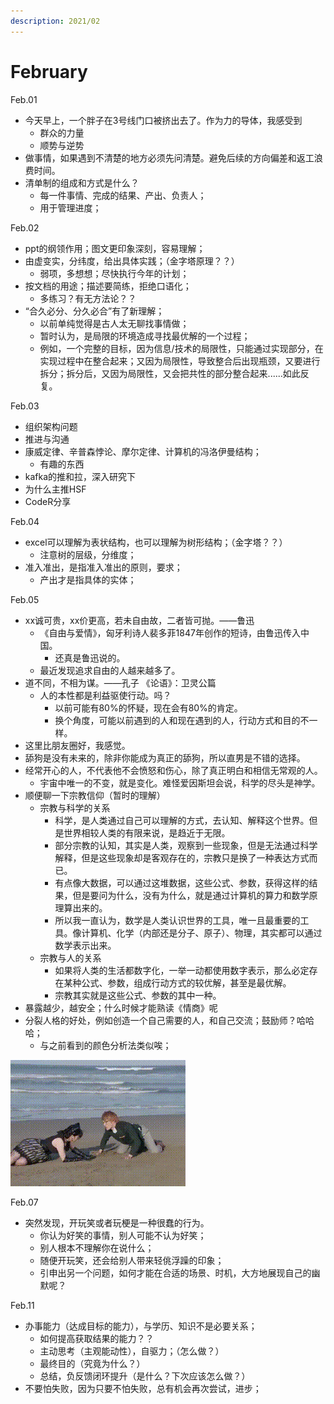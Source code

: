 ```yaml
---
description: 2021/02
---
```


# February

Feb.01

* 今天早上，一个胖子在3号线门口被挤出去了。作为力的导体，我感受到
  * 群众的力量
  * 顺势与逆势
* 做事情，如果遇到不清楚的地方必须先问清楚。避免后续的方向偏差和返工浪费时间。
* 清单制的组成和方式是什么？
  * 每一件事情、完成的结果、产出、负责人；
  * 用于管理进度；

Feb.02

* ppt的纲领作用；图文更印象深刻，容易理解；
* 由虚变实，分纬度，给出具体实践；（金字塔原理？？）
  * 弱项，多想想；尽快执行今年的计划；
* 按文档的用途；描述要简练，拒绝口语化；
  * 多练习？有无方法论？？
* “合久必分、分久必合”有了新理解；
  * 以前单纯觉得是古人太无聊找事情做；
  * 暂时认为，是局限的环境造成寻找最优解的一个过程；
  * 例如，一个完整的目标，因为信息/技术的局限性，只能通过实现部分，在实现过程中在整合起来；又因为局限性，导致整合后出现瓶颈，又要进行拆分；拆分后，又因为局限性，又会把共性的部分整合起来......如此反复。

Feb.03

* 组织架构问题
* 推进与沟通 
* 康威定律、辛普森悖论、摩尔定律、计算机的冯洛伊曼结构；
  * 有趣的东西
* kafka的推和拉，深入研究下
* 为什么主推HSF
* CodeR分享

Feb.04

* excel可以理解为表状结构，也可以理解为树形结构；（金字塔？？）
  * 注意树的层级，分维度；
* 准入准出，是指准入准出的原则，要求；
  * 产出才是指具体的实体；

Feb.05

* xx诚可贵，xx价更高，若未自由故，二者皆可抛。——鲁迅
  * 《自由与爱情》，匈牙利诗人裴多菲1847年创作的短诗，由鲁迅传入中国。
    * 还真是鲁迅说的。
  * 最近发现追求自由的人越来越多了。
* 道不同，不相为谋。——孔子 《论语》：卫灵公篇
  * 人的本性都是利益驱使行动。吗？
    * 以前可能有80%的怀疑，现在会有80%的肯定。
    * 换个角度，可能以前遇到的人和现在遇到的人，行动方式和目的不一样。
* 这里比朋友圈好，我感觉。
* 舔狗是没有未来的，除非你能成为真正的舔狗，所以直男是不错的选择。
* 经常开心的人，不代表他不会愤怒和伤心，除了真正明白和相信无常观的人。
  * 宇宙中唯一的不变，就是变化。难怪爱因斯坦会说，科学的尽头是神学。
* 顺便聊一下宗教信仰（暂时的理解）
  * 宗教与科学的关系
    * 科学，是人类通过自己可以理解的方式，去认知、解释这个世界。但是世界相较人类的有限来说，是趋近于无限。
    * 部分宗教的认知，其实是人类，观察到一些现象，但是无法通过科学解释，但是这些现象却是客观存在的，宗教只是换了一种表达方式而已。
    * 有点像大数据，可以通过这堆数据，这些公式、参数，获得这样的结果，但是要问为什么，没有为什么，就是通过计算机的算力和数学原理算出来的。
    * 所以我一直认为，数学是人类认识世界的工具，唯一且最重要的工具。像计算机、化学（内部还是分子、原子）、物理，其实都可以通过数学表示出来。
  * 宗教与人的关系
    * 如果将人类的生活都数字化，一举一动都使用数字表示，那么必定存在某种公式、参数，组成行动方式的较优解，甚至是最优解。
    * 宗教其实就是这些公式、参数的其中一种。
* 暴露越少，越安全；什么时候才能熟读《情商》呢
* 分裂人格的好处，例如创造一个自己需要的人，和自己交流；鼓励师？哈哈哈；
  * 与之前看到的颜色分析法类似唉；

![&#x4E07;&#x80FD;&#x65E5;&#x8BED;](../../.gitbook/assets/jia-mian-qi-shi-drive35-ji-.gif)

Feb.07

* 突然发现，开玩笑或者玩梗是一种很蠢的行为。
  * 你认为好笑的事情，别人可能不认为好笑；
  * 别人根本不理解你在说什么；
  * 随便开玩笑，还会给别人带来轻佻浮躁的印象；
  * 引申出另一个问题，如何才能在合适的场景、时机，大方地展现自己的幽默呢？

Feb.11

* 办事能力（达成目标的能力），与学历、知识不是必要关系；
  * 如何提高获取结果的能力？？
  * 主动思考（主观能动性），自驱力；（怎么做？）
  * 最终目的（究竟为什么？）
  * 总结，负反馈闭环提升（是什么？下次应该怎么做？）
* 不要怕失败，因为只要不怕失败，总有机会再次尝试，进步；













